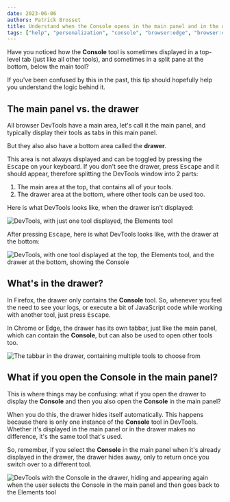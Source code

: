 ```yaml
---
date: 2023-06-06
authors: Patrick Brosset
title: Understand when the Console opens in the main panel and in the drawer
tags: ["help", "personalization", "console", "browser:edge", "browser:chrome", "browser:firefox", "browser:safari"]
---
```

Have you noticed how the **Console** tool is sometimes displayed in a top-level tab (just like all other tools), and sometimes in a split pane at the bottom, below the main tool?

If you've been confused by this in the past, this tip should hopefully help you understand the logic behind it.

## The main panel vs. the drawer

All browser DevTools have a main area, let's call it the main panel, and typically display their tools as tabs in this main panel.

But they also also have a bottom area called the **drawer**.

This area is not always displayed and can be toggled by pressing the <kbd>Escape</kbd> on your keyboard. If you don't see the drawer, press <kbd>Escape</kbd> and it should appear, therefore splitting the DevTools window into 2 parts: 

1. The main area at the top, that contains all of your tools.
1. The drawer area at the bottom, where other tools can be used too.

Here is what DevTools looks like, when the drawer isn't displayed:

![DevTools, with just one tool displayed, the Elements tool](../../assets/img/understand-console-tab-drawer-1.png)

After pressing <kbd>Escape</kbd>, here is what DevTools looks like, with the drawer at the bottom:

![DevTools, with one tool displayed at the top, the Elements tool, and the drawer at the bottom, showing the Console](../../assets/img/understand-console-tab-drawer-2.png)

## What's in the drawer?

In Firefox, the drawer only contains the **Console** tool. So, whenever you feel the need to see your logs, or execute a bit of JavaScript code while working with another tool, just press <kbd>Escape</kbd>.

In Chrome or Edge, the drawer has its own tabbar, just like the main panel, which can contain the **Console**, but can also be used to open other tools too.

![The tabbar in the drawer, containing multiple tools to choose from](../../assets/img/understand-console-tab-drawer-3.png)

## What if you open the Console in the main panel?

This is where things may be confusing: what if you open the drawer to display the **Console** and then you also open the **Console** in the main panel?

When you do this, the drawer hides itself automatically. This happens because there is only one instance of the **Console** tool in DevTools. Whether it's displayed in the main panel or in the drawer makes no difference, it's the same tool that's used.

So, remember, if you select the **Console** in the main panel when it's already displayed in the drawer, the drawer hides away, only to return once you switch over to a different tool.

![DevTools with the Console in the drawer, hiding and appearing again when the user selects the Console in the main panel and then goes back to the Elements tool](../../assets/img/understand-console-tab-drawer-4.gif)
